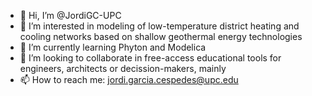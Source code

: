 - 👋 Hi, I’m @JordiGC-UPC
- 👀 I’m interested in modeling of low-temperature district heating and cooling networks based on shallow geothermal energy technologies
- 🌱 I’m currently learning Phyton and Modelica
- 💞️ I’m looking to collaborate in free-access educational tools for engineers, architects or decission-makers, mainly 
- 📫 How to reach me: jordi.garcia.cespedes@upc.edu

<!---
JordiGC-UPC/JordiGC-UPC is a ✨ special ✨ repository because its `README.md` (this file) appears on your GitHub profile.
You can click the Preview link to take a look at your changes.
--->
